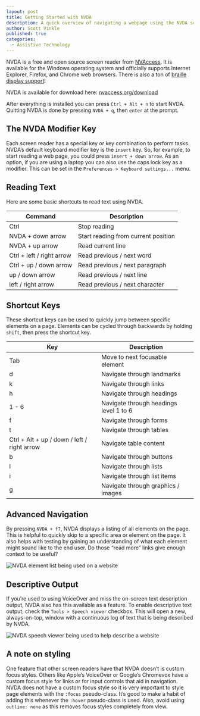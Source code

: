 ```yaml
---
layout: post
title: Getting Started with NVDA
description: A quick overview of navigating a webpage using the NVDA screen reader
author: Scott Vinkle
published: true
categories:
  - Assistive Technology
---
```


NVDA is a free and open source screen reader from [NVAccess](https://www.nvaccess.org/). It is available for the Windows operating system and officially supports Internet Explorer, Firefox, and Chrome web browsers. There is also a ton of [braille display support](https://www.nvaccess.org/files/nvda/documentation/userGuide.html?#SupportedBrailleDisplays)!

NVDA is available for download here: [nvaccess.org/download](https://www.nvaccess.org/download/)

After everything is installed you can press `Ctrl + Alt + n` to start NVDA. Quitting NVDA is done by pressing `NVDA + q`, then `enter` at the prompt.

## The NVDA Modifier Key
Each screen reader has a special key or key combination to perform tasks. NVDA’s default keyboard modifier key is the `insert` key. So, for example, to start reading a web page, you could press `insert + down arrow`. As an option, if you are using a laptop you can also use the caps lock key as a modifier. This can be set in the `Preferences > Keyboard settings...` menu.

## Reading Text
Here are some basic shortcuts to read text using NVDA.

Command | Description
--------|------------
Ctrl | Stop reading
NVDA + down arrow | Start reading from current position
NVDA + up arrow | Read current line
Ctrl + left / right arrow | Read previous / next word
Ctrl + up / down arrow | Read previous / next paragraph
up / down arrow | Read previous / next line
left / right arrow | Read previous / next character

## Shortcut Keys
These shortcut keys can be used to quickly jump between specific elements on a page. Elements can be cycled through backwards by holding `shift`, then press the shortcut key.

Key | Description
--------|------------
Tab | Move to next focusable element
d | Navigate through landmarks
k | Navigate through links
h | Navigate through headings
1 - 6 | Navigate through headings level 1 to 6
f | Navigate through forms
t | Navigate through tables
Ctrl + Alt + up / down / left / right arrow | Navigate table content
b | Navigate through buttons
l | Navigate through lists
i | Navigate through list items
g | Navigate through graphics / images

## Advanced Navigation
By pressing `NVDA + f7`, NVDA displays a listing of all elements on the page. This is helpful to quickly skip to a specific area or element on the page. It also helps with testing by gaining an understanding of what each element might sound like to the end user. Do those “read more” links give enough context to be useful?

![NVDA element list being used on a website](https://cloud.githubusercontent.com/assets/1392632/7968990/04d5fb78-0a02-11e5-9139-128f05ee9458.png)

## Descriptive Output
If you’re used to using VoiceOver and miss the on-screen text description output, NVDA also has this available as a feature. To enable descriptive text output, check the `Tools > Speech viewer` checkbox. This will open a new, always-on-top, window with a continuous log of text that is being described by NVDA.

![NVDA speech viewer being used to help describe a website](https://cloud.githubusercontent.com/assets/1392632/7968993/0fcd841a-0a02-11e5-9cc7-b316eb509707.png)


## A note on styling
One feature that other screen readers have that NVDA doesn’t is custom focus styles. Others like Apple’s VoiceOver or Google’s Chromevox have a custom focus style for links or for input controls that aid in navigation. NVDA does not have a custom focus style so it is very important to style page elements with the `:focus` pseudo-class. It’s good to make a habit of adding this whenever the `:hover` pseudo-class is used. Also, avoid using `outline: none` as this removes focus styles completely from view.
